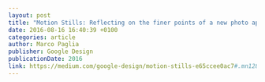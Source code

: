 ```yaml
---
layout: post
title: "Motion Stills: Reflecting on the finer points of a new photo app"
date: 2016-08-16 16:40:39 +0100
categories: article
author: Marco Paglia
publisher: Google Design
publicationDate: 2016
link: https://medium.com/google-design/motion-stills-e65ccee0ac7#.mn128k5ij
---
```




